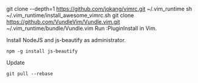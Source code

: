 git clone --depth=1 https://github.com/jokang/vimrc.git ~/.vim_runtime
sh ~/.vim_runtime/install_awesome_vimrc.sh
git clone https://github.com/VundleVim/Vundle.vim.git ~/.vim_runtime/bundle/Vundle.vim
Run :PluginInstall in Vim.

Install NodeJS and js-beautify as administrator.
```
npm -g install js-beautify
```

Update
```
git pull --rebase
```
